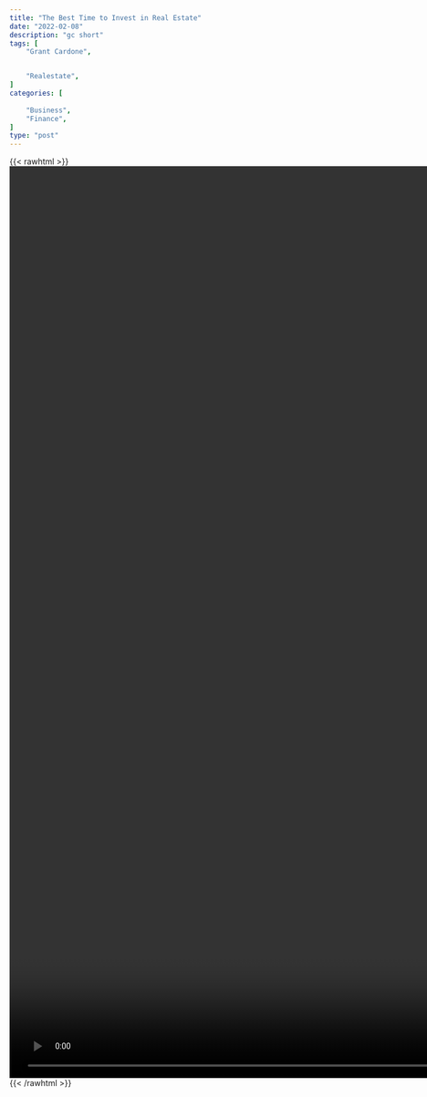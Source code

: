 ```yaml
---
title: "The Best Time to Invest in Real Estate"
date: "2022-02-08"
description: "gc short"
tags: [
    "Grant Cardone",


    "Realestate",
]
categories: [
    
    "Business",
    "Finance",
]
type: "post"
---
```

{{< rawhtml >}}
    <video style="height:40vh;width:auto" overflow="hidden" controls>
        <source src="https://clips.dev00ps.com/Grant%20Cardone/The%20best%20time%20to%20INVEST%20in%20REAL%20ESTATE%20%23shorts.mp4" type="video/mp4"> 
    </video>
{{< /rawhtml >}}